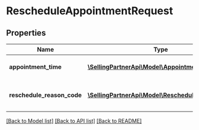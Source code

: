 # RescheduleAppointmentRequest

## Properties
Name | Type | Description | Notes
------------ | ------------- | ------------- | -------------
**appointment_time** | [**\SellingPartnerApi\Model\AppointmentTimeInput**](AppointmentTimeInput.md) | Input appointment time details. | 
**reschedule_reason_code** | [**\SellingPartnerApi\Model\RescheduleReasonCode**](RescheduleReasonCode.md) | Input appointment reschedule reason. | 

[[Back to Model list]](../README.md#documentation-for-models) [[Back to API list]](../README.md#documentation-for-api-endpoints) [[Back to README]](../README.md)


